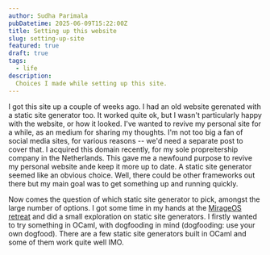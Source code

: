 ```yaml
---
author: Sudha Parimala
pubDatetime: 2025-06-09T15:22:00Z
title: Setting up this website
slug: setting-up-site
featured: true
draft: true
tags:
  - life
description:
  Choices I made while setting up this site.
---
```


I got this site up a couple of weeks ago. I had an old website gerenated with a static site generator too. It worked quite ok, but I wasn't particularly happy with the website, or how it looked. I've wanted to revive my personal site for a while, as an medium for sharing my thoughts. I'm not too big a fan of social media sites, for various reasons -- we'd need a separate post to cover that. I acquired this domain recently, for my sole propreitership company in the Netherlands. This gave me a newfound purpose to revive my personal website ande keep it more up to date. A static site generator seemed like an obvious choice. Well, there could be other frameworks out there but my main goal was to get something up and running quickly.

Now comes the question of which static site generator to pick, amongst the large number of options. I got some time in my hands at the [MirageOS retreat](https://retreat.mirage.io/) and did a small exploration on static site generators. I firstly wanted to try something in OCaml, with dogfooding in mind (dogfooding: use your own dogfood). There are a few static site generators built in OCaml and some of them work quite well IMO. 